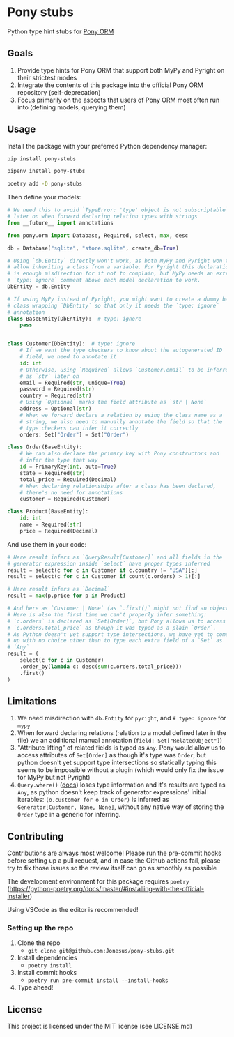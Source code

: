 # Pony stubs

Python type hint stubs for [Pony ORM](https://github.com/ponyorm/pony)

## Goals
1. Provide type hints for Pony ORM that support both MyPy and Pyright on their strictest modes
2. Integrate the contents of this package into the official Pony ORM repository (self-deprecation)
3. Focus primarily on the aspects that users of Pony ORM most often run into (defining models, querying them)

## Usage
Install the package with your preferred Python dependency manager:
```sh
pip install pony-stubs

pipenv install pony-stubs

poetry add -D pony-stubs
```

Then define your models:
```python
# We need this to avoid `TypeError: 'type' object is not subscriptable`
# later on when forward declaring relation types with strings
from __future__ import annotations

from pony.orm import Database, Required, select, max, desc

db = Database("sqlite", "store.sqlite", create_db=True)

# Using `db.Entity` directly won't work, as both MyPy and Pyright won't
# allow inheriting a class from a variable. For Pyright this declaration
# is enough misdirection for it not to complain, but MyPy needs an extra
# `type: ignore` comment above each model declaration to work.
DbEntity = db.Entity

# If using MyPy instead of Pyright, you might want to create a dummy base
# class wrapping `DbEntity` so that only it needs the `type: ignore`
# annotation
class BaseEntity(DbEntity):  # type: ignore
    pass


class Customer(DbEntity):  # type: ignore
    # If we want the type checkers to know about the autogenerated ID
    # field, we need to annotate it
    id: int
    # Otherwise, using `Required` allows `Customer.email` to be inferred
    # as `str` later on
    email = Required(str, unique=True)
    password = Required(str)
    country = Required(str)
    # Using `Optional` marks the field attribute as `str | None`
    address = Optional(str)
    # When we forward declare a relation by using the class name as a
    # string, we also need to manually annotate the field so that the
    # type checkers can infer it correctly
    orders: Set["Order"] = Set("Order")

class Order(BaseEntity):
    # We can also declare the primary key with Pony constructors and
    # infer the type that way
    id = PrimaryKey(int, auto=True)
    state = Required(str)
    total_price = Required(Decimal)
    # When declaring relationships after a class has been declared,
    # there's no need for annotations
    customer = Required(Customer)

class Product(BaseEntity):
    id: int
    name = Required(str)
    price = Required(Decimal)
```

And use them in your code:
```python
# Here result infers as `QueryResult[Customer]` and all fields in the
# generator expression inside `select` have proper types inferred
result = select(c for c in Customer if c.country != "USA")[:]
result = select(c for c in Customer if count(c.orders) > 1)[:]

# Here result infers as `Decimal`
result = max(p.price for p in Product)

# And here as `Customer | None` (as `.first()` might not find an object)
# Here is also the first time we can't properly infer something:
# `c.orders` is declared as `Set[Order]`, but Pony allows us to access
# `c.orders.total_price` as though it was typed as a plain `Order`.
# As Python doesn't yet support type intersections, we have yet to come
# up with no choice other than to type each extra field of a `Set` as
# `Any`
result = (
    select(c for c in Customer)
    .order_by(lambda c: desc(sum(c.orders.total_price)))
    .first()
)

```

## Limitations
1. We need misdirection with `db.Entity` for `pyright`, and `# type: ignore` for `mypy`
2. When forward declaring relations (relation to a model defined later in the file) we an additional manual annotation (`field: Set["RelatedObject"]`)
3. "Attribute lifting" of related fields is typed as `Any`. Pony would allow us to access attributes of `Set[Order]` as though it's type was `Order`, but python doesn't yet support type intersections so statically typing this seems to be impossible without a plugin (which would only fix the issue for MyPy but not Pyright)
4. `Query.where()` ([docs](https://docs.ponyorm.org/api_reference.html#Query.filter)) loses type information and it's results are typed as `Any`, as python doesn't keep track of generator expressions' initial iterables: `(o.customer for o in Order)` is inferred as `Generator[Customer, None, None]`, without any native way of storing the `Order` type in a generic for inferring.

## Contributing
Contributions are always most welcome! Please run the pre-commit hooks before setting up a pull request, and in case the Github actions fail, please try to fix those issues so the review itself can go as smoothly as possible

The development environment for this package requires `poetry` (https://python-poetry.org/docs/master/#installing-with-the-official-installer)

Using VSCode as the editor is recommended!

### Setting up the repo
1. Clone the repo
    - `git clone git@github.com:Jonesus/pony-stubs.git`
2. Install dependencies
    - `poetry install`
3. Install commit hooks
    - `poetry run pre-commit install --install-hooks`
4. Type ahead!

## License
This project is licensed under the MIT license (see LICENSE.md)
